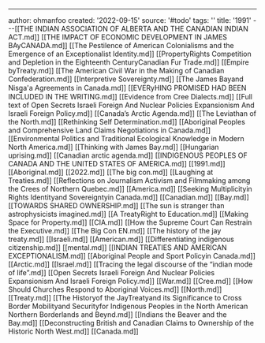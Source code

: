 ---
author: ohmanfoo
created: '2022-09-15'
source: '#todo'
tags: ''
title: '1991'
---[[THE INDIAN ASSOCIATION OF ALBERTA AND THE CANADIAN INDIAN ACT.md]]
[[THE IMPACT OF ECONOMIC DEVELOPMENT IN JAMES BAyCANADA.md]]
[[The Pestilence of American Colonialisms and the Emergence of an Exceptionalist Identity.md]]
[[PropertyRights Competition and Depletion in the Eighteenth CenturyCanadian Fur Trade.md]]
[[Empire byTreaty.md]]
[[The American Civil War in the Making of Canadian Confederation.md]]
[[Interpretive Sovereignty.md]]
[[The James Bayand Nisg̲a'a Agreements in Canada.md]]
[[EVERyHING PROMISED HAD BEEN INCLUDED IN THE WRITING.md]]
[[Evidence from Cree Dialects.md]]
[[Full text of Open Secrets Israeli Foreign And Nuclear Policies Expansionism And Israeli Foreign Policy.md]]
[[Canada’s Arctic Agenda.md]]
[[The Leviathan of the North.md]]
[[Rethinking Self Determination.md]]
[[Aboriginal Peoples and Comprehensive Land Claims Negotiations in Canada.md]]
[[Environmental Politics and Traditional Ecological Knowledge in Modern North America.md]]
[[Thinking with James Bay.md]]
[[Hungarian uprising.md]]
[[Canadian arctic agenda.md]]
[[INDIGENOUS PEOPLES OF CANADA AND THE UNITED STATES OF AMERICA.md]]
[[1991.md]]
[[Aboriginal.md]]
[[2022.md]]
[[The big con.md]]
[[Laughing at Treaties.md]]
[[Reflections on Journalism Activism and Filmmaking among the Crees of Northern Quebec.md]]
[[America.md]]
[[Seeking Multiplicityin Rights Identityand Sovereigntyin Canada.md]]
[[Canadian.md]]
[[Bay.md]]
[[TOWARDS SHARED OWNERSHIP.md]]
[[The sun is stranger than astrophysicists imagined.md]]
[[A TreatyRight to Education.md]]
[[Making Space for Property.md]]
[[CIA.md]]
[[How the Supreme Court Can Restrain the Executive.md]]
[[The Big Con EN.md]]
[[The history of the jay treaty.md]]
[[Israeli.md]]
[[American.md]]
[[Differentiating indigenous citizenship.md]]
[[mental.md]]
[[INDIAN TREATIES AND AMERICAN EXCEPTIONALISM.md]]
[[Aboriginal People and Sport Policyin Canada.md]]
[[Arctic.md]]
[[Israel.md]]
[[Tracing the legal discourse of the “indian mode of life”.md]]
[[Open Secrets Israeli Foreign And Nuclear Policies Expansionism And Israeli Foreign Policy.md]]
[[War.md]]
[[Cree.md]]
[[How Should Churches Respond to Aboriginal Voices.md]]
[[North.md]]
[[Treaty.md]]
[[The Historyof the JayTreatyand its Significance to Cross Border Mobilityand Securityfor Indigenous Peoples in the North American Northern Borderlands and Beynd.md]]
[[Indians the Beaver and the Bay.md]]
[[Deconstructing British and Canadian Claims to Ownership of the Historic North West.md]]
[[Canada.md]]
